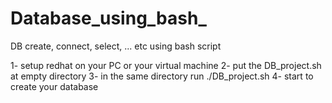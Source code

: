 # Database_using_bash_
DB create, connect, select, ... etc using bash script

1- setup redhat on your PC or your virtual machine
2- put the DB_project.sh at empty directory
3- in the same directory run ./DB_project.sh
4- start to create your database
